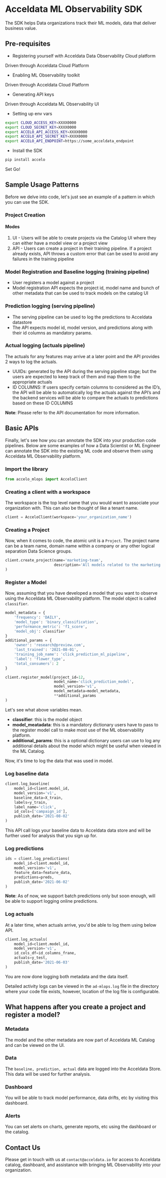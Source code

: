 # Acceldata ML Observability SDK

The SDK helps Data organizations track their ML models, data that deliver business value. 

## Pre-requisites
- Registering yourself with Acceldata Data Observability Cloud platform

Driven through Acceldata Cloud Platform
- Enabling ML Observability toolkit

Driven through Acceldata Cloud Platform
- Generating API keys

Driven through Acceldata ML Observability UI
- Setting up env vars
```bash
export CLOUD_ACCESS_KEY=XXXX0000
export CLOUD_SECRET_KEY=XXXX0000
export ACCELO_API_ACCESS_KEY=XXXX0000
export ACCELO_API_SECRET_KEY=XXXX0000
export ACCELO_API_ENDPOINT=https://some_acceldata_endpoint
```
- Install the SDK
```python
pip install accelo
```

Set Go!

## Sample Usage Patterns
Before we delve into code, let's just see an example of a pattern in which you can use the SDK. 

### Project Creation
#### Modes
1. UI - Users will be able to create projects via the Catalog UI where they can either have a model view or a project view
2. API - Users can create a project in their training pipeline. If a project already exists, API throws a custom error that can be used to avoid any failures in the training pipeline
### Model Registration and Baseline logging (training pipeline)
- User registers a model against a project
- Model registration API expects the project id, model name and bunch of other metadata that can be used to track models on the catalog UI
### Prediction logging (serving pipeline)
- The serving pipeline can be used to log the predictions to Acceldata datastore
- The API expects model id, model version, and predictions along with their id columns as mandatory params.
### Actual logging (actuals pipeline)
The actuals for any features may arrive at a later point and the API provides 2 ways to log the actuals.
- UUIDs: generated by the API during the serving pipeline stage; but the users are expected to keep track of them and map them to the appropriate actuals
- ID COLUMNS: If users specify certain columns to considered as the ID’s, the API will be able to automatically log the actuals against the API’s and the backend services will be able to compare the actuals to predictions based on these ID COLUMNS

**Note**: Please refer to the API documentation for more information. 

## Basic APIs
Finally, let's see how you can annotate the SDK into your production code pipelines. Below are some examples of how a Data Scientist or ML Engineer can annotate the SDK into the 
existing ML code and observe them using Acceldata ML Observability platform.

### Import the library
```python
from accelo_mlops import AcceloClient
``` 

### Creating a client with a workspace
The workspace is the top level name that you would want to associate your organization with. 
This can also be thought of like a tenant name. 
```python
client = AcceloClient(workspace='your_organization_name')
```

### Creating a Project
Now, when it comes to code, the atomic unit is a `Project`. The project name can be a team name, domain name within 
a company or any other logical separation Data Science groups.

```python
client.create_project(name='marketing-team', 
                      description='All models related to the marketing team reside here. '
)
```

### Register a Model
Now, assuming that you have developed a model that you want to observe using the Acceldata ML Observability platform.
The model object is called `classifier`.  
```python
model_metadata = {
    'frequency': 'DAILY', 
    'model_type': 'binary_classification',
    'performance_metric': 'f1_score', 
    'model_obj': classifier
}
additional_params = {
    'owner': 'research@preview.com',
    'last_trained': '2021-08-01',
    'training_job_name': 'click_prediction_ml_pipeline',
    'label': 'flower_type',
    'total_consumers': 2
}

client.register_model(project_id=12, 
                      model_name='click_prediction_model', 
                      model_version='v1', 
                      model_metadata=model_metadata, 
                      **additional_params
)
```

Let's see what above variables mean.
- **classifier**: this is the model object
- **model_meatadata**: this is a mandatory dictionary users have to pass to the register model call to make most use of the ML observability platform. 
- **additional_params**: this is a optional dictionary users can use to log any additional details about the model which might be useful when viewed in the ML Catalog.   

Now, it's time to log the data that was used in model. 
### Log baseline data
```python
client.log_baseline(
    model_id=client.model_id,
    model_version='v1',
    baseline_data=X_train,
    labels=y_train,
    label_name='click',
    id_cols=['campaign_id'],
    publish_date='2021-08-02'
)
```
This API call logs your baseline data to Acceldata data store and will be further used for analysis that you sign up for. 

### Log predictions
```python
ids = client.log_predictions(
    model_id=client.model_id,
    model_version='v1',
    feature_data=feature_data,
    predictions=preds,
    publish_date='2021-06-02'
)
```

**Note**: As of now, we support batch predictions only but soon enough, will be able to support logging online 
predictions. 

### Log actuals
At a later time, when actuals arrive, you'd be able to log them using below API.
```python
client.log_actuals(
    model_id=client.model_id,
    model_version='v1',
    id_cols_df=id_columns_frane,
    actuals=y_test,
    publish_date='2021-06-03'
)
```

You are now done logging both metadata and the data itself. 

Detailed activity logs can be viewed in the `ad-mlops.log` file in the directory where your code file exists, however, location of the log file is configurable.

## What happens after you create a project and register a model?
### Metadata
The model and the other metadata are now part of Acceldata ML Catalog and can be viewed on the UI. 

### Data
The `baseline, prediction, actual` data are logged into the Acceldata Store. This data will be used for further analysis. 

### Dashboard
You will be able to track model performance, data drifts, etc by visiting this dashboard. 

### Alerts
You can set alerts on charts, generate reports, etc using the dashboard or the catalog.

## Contact Us
Please get in touch with us at `contact@acceldata.io` for access to Acceldata catalog, dashboard, and assistance with bringing ML Observability into your organization.   
